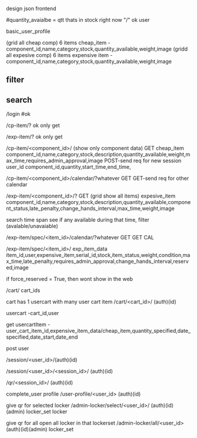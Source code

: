 design json frontend

#quantity_avaialbe = qtt thats in stock right now
"/" ok
user

basic_user_profile

(grid all cheap comp) 6 items
cheap_item
-component_id,name,category,stock,quantity_available,weight,image
(gridd all expesive comp) 6 items
expensive item
-component_id,name,category,stock,quantity_available,weight,image

## filter

## search

/login #ok

/cp-item/?<pagination> ok
only get

/exp-item/?<pagination> ok
only get

/cp-item/<component_id>/
(show only component data)
GET
cheap_item
component_id,name,category,stock,description,quantity_available,weight,max_time,requires_admin_approval,image
POST-send req for new session
user_id
component_id,quantity,start_time,end_time,

/cp-item/<component_id>/calendar/?whatever
GET
GET-send req for other calendar

/exp-item/<component_id>/?<pagination>
GET
(grid show all items)
expesive_item
component_id,name,category,stock,description,quantity_available,component_status,late_penalty,change_hands_interval,max_time,weight,image

search time span see if any available during that time,
filter (avalable/unavaiable)

/exp-item/spec/<item_id>/calendar/?whatever
GET
GET CAL

/exp-item/spec/<item_id>/
exp_item_data
item_id,user,expensive_item,serial_id,stock,item_status,weight,condition,max_time,late_penalty,requires_admin_approval,change_hands_interval,reserved,image

if force_reserved = True, then wont show in the web

/cart/
cart_ids

cart has 1 usercart with many user cart item
/cart/<cart_id>/ (auth)(id)

usercart
-cart_id,user

get
usercartItem
-user_cart_item_id,expensive_item_data/cheap_item,quantity_specified,date_specified,date_start,date_end

post
user

/session/<user_id>/(auth)(id)

/session/<user_id>/<session_id>/ (auth)(id)

/qr/<session_id>/ (auth)(id)

complete_user profile
/user-profile/<user_id> (auth)(id)

give qr for selected locker
/admin-locker/select/<user_id>/ (auth)(id)(admin)
locker_set
locker

give qr for all open all locker in that lockerset
/admin-locker/all/<user_id> (auth)(id)(admin)
locker_set
